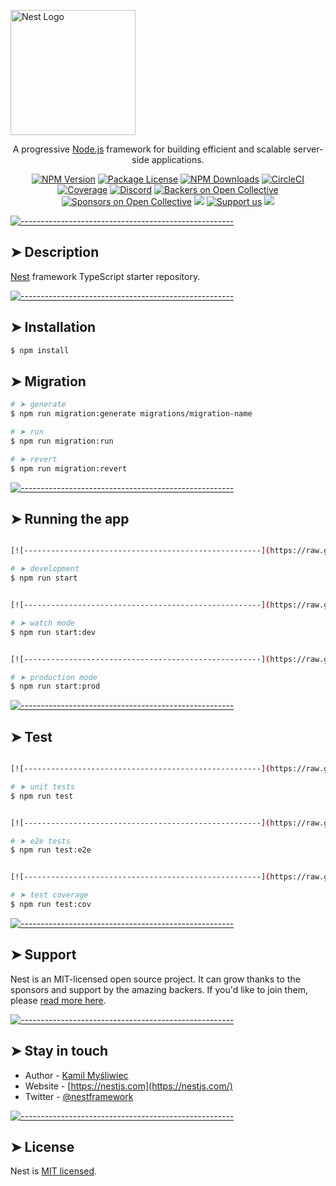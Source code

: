 <!-- ⚠️ This README has been generated from the file(s) "blueprint.md" ⚠️--><p align="center">
  <a href="http://nestjs.com/" target="blank"><img src="https://nestjs.com/img/logo-small.svg" width="200" alt="Nest Logo" /></a>
</p>

[circleci-image]: https://img.shields.io/circleci/build/github/nestjs/nest/master?token=abc123def456
[circleci-url]: https://circleci.com/gh/nestjs/nest

  <p align="center">A progressive <a href="http://nodejs.org" target="_blank">Node.js</a> framework for building efficient and scalable server-side applications.</p>
    <p align="center">
<a href="https://www.npmjs.com/~nestjscore" target="_blank"><img src="https://img.shields.io/npm/v/@nestjs/core.svg" alt="NPM Version" /></a>
<a href="https://www.npmjs.com/~nestjscore" target="_blank"><img src="https://img.shields.io/npm/l/@nestjs/core.svg" alt="Package License" /></a>
<a href="https://www.npmjs.com/~nestjscore" target="_blank"><img src="https://img.shields.io/npm/dm/@nestjs/common.svg" alt="NPM Downloads" /></a>
<a href="https://circleci.com/gh/nestjs/nest" target="_blank"><img src="https://img.shields.io/circleci/build/github/nestjs/nest/master" alt="CircleCI" /></a>
<a href="https://coveralls.io/github/nestjs/nest?branch=master" target="_blank"><img src="https://coveralls.io/repos/github/nestjs/nest/badge.svg?branch=master#9" alt="Coverage" /></a>
<a href="https://discord.gg/G7Qnnhy" target="_blank"><img src="https://img.shields.io/badge/discord-online-brightgreen.svg" alt="Discord"/></a>
<a href="https://opencollective.com/nest#backer" target="_blank"><img src="https://opencollective.com/nest/backers/badge.svg" alt="Backers on Open Collective" /></a>
<a href="https://opencollective.com/nest#sponsor" target="_blank"><img src="https://opencollective.com/nest/sponsors/badge.svg" alt="Sponsors on Open Collective" /></a>
  <a href="https://paypal.me/kamilmysliwiec" target="_blank"><img src="https://img.shields.io/badge/Donate-PayPal-ff3f59.svg"/></a>
    <a href="https://opencollective.com/nest#sponsor"  target="_blank"><img src="https://img.shields.io/badge/Support%20us-Open%20Collective-41B883.svg" alt="Support us"></a>
  <a href="https://twitter.com/nestframework" target="_blank"><img src="https://img.shields.io/twitter/follow/nestframework.svg?style=social&label=Follow"></a>
</p>
  <!--[![Backers on Open Collective](https://opencollective.com/nest/backers/badge.svg)](https://opencollective.com/nest#backer)
  [![Sponsors on Open Collective](https://opencollective.com/nest/sponsors/badge.svg)](https://opencollective.com/nest#sponsor)-->


[![-----------------------------------------------------](https://raw.githubusercontent.com/andreasbm/readme/master/assets/lines/colored.png)](#description)

## ➤ Description

[Nest](https://github.com/nestjs/nest) framework TypeScript starter repository.


[![-----------------------------------------------------](https://raw.githubusercontent.com/andreasbm/readme/master/assets/lines/colored.png)](#installation)

## ➤ Installation

```bash
$ npm install
```

## ➤ Migration

```bash
# ➤ generate
$ npm run migration:generate migrations/migration-name

# ➤ run
$ npm run migration:run

# ➤ revert
$ npm run migration:revert
```


[![-----------------------------------------------------](https://raw.githubusercontent.com/andreasbm/readme/master/assets/lines/colored.png)](#running-the-app)

## ➤ Running the app

```bash

[![-----------------------------------------------------](https://raw.githubusercontent.com/andreasbm/readme/master/assets/lines/colored.png)](#development)

# ➤ development
$ npm run start


[![-----------------------------------------------------](https://raw.githubusercontent.com/andreasbm/readme/master/assets/lines/colored.png)](#watch-mode)

# ➤ watch mode
$ npm run start:dev


[![-----------------------------------------------------](https://raw.githubusercontent.com/andreasbm/readme/master/assets/lines/colored.png)](#production-mode)

# ➤ production mode
$ npm run start:prod
```


[![-----------------------------------------------------](https://raw.githubusercontent.com/andreasbm/readme/master/assets/lines/colored.png)](#test)

## ➤ Test

```bash

[![-----------------------------------------------------](https://raw.githubusercontent.com/andreasbm/readme/master/assets/lines/colored.png)](#unit-tests)

# ➤ unit tests
$ npm run test


[![-----------------------------------------------------](https://raw.githubusercontent.com/andreasbm/readme/master/assets/lines/colored.png)](#e2e-tests)

# ➤ e2e tests
$ npm run test:e2e


[![-----------------------------------------------------](https://raw.githubusercontent.com/andreasbm/readme/master/assets/lines/colored.png)](#test-coverage)

# ➤ test coverage
$ npm run test:cov
```


[![-----------------------------------------------------](https://raw.githubusercontent.com/andreasbm/readme/master/assets/lines/colored.png)](#support)

## ➤ Support

Nest is an MIT-licensed open source project. It can grow thanks to the sponsors and support by the amazing backers. If you'd like to join them, please [read more here](https://docs.nestjs.com/support).


[![-----------------------------------------------------](https://raw.githubusercontent.com/andreasbm/readme/master/assets/lines/colored.png)](#stay-in-touch)

## ➤ Stay in touch

- Author - [Kamil Myśliwiec](https://kamilmysliwiec.com)
- Website - [https://nestjs.com](https://nestjs.com/)
- Twitter - [@nestframework](https://twitter.com/nestframework)


[![-----------------------------------------------------](https://raw.githubusercontent.com/andreasbm/readme/master/assets/lines/colored.png)](#license)

## ➤ License

Nest is [MIT licensed](LICENSE).
